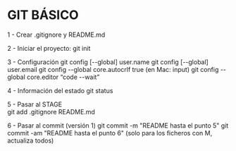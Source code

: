 # GIT BÁSICO

1 - Crear .gitignore y README.md 

2 - Iniciar el proyecto:
git init 

3 - Configuración 
git config [--global] user.name 
git config [--global] user.email
git config --global core.autocrlf true (en Mac: input)
git config --global core.editor “code --wait” 

4 - Información del estado
git status

5 - Pasar al STAGE  
git add .gitignore README.md

6 - Pasar al commit (versión 1)
git commit -m "README hasta el punto 5"
git commit -am "README hasta el punto 6" (solo para los ficheros con M, actualiza todos)

